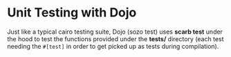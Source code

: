 # Unit Testing with Dojo

Just like a typical cairo testing suite, Dojo (sozo test) uses **scarb test** under the hood to test the functions provided under the **tests/** directory (each test needing the `#[test]` in order to get picked up as tests during compilation).
